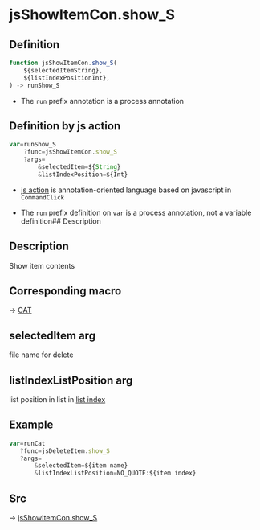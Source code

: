 # jsShowItemCon.show_S

## Definition

```js.js
function jsShowItemCon.show_S(
	${selectedItemString},
	${listIndexPositionInt},
) -> runShow_S
```

- The `run` prefix annotation is a process annotation
## Definition by js action

```js.js
var=runShow_S
	?func=jsShowItemCon.show_S
	?args=
		&selectedItem=${String}
		&listIndexPosition=${Int}
```

- [js action](#) is annotation-oriented language based on javascript in `CommandClick`

- The `run` prefix definition on `var` is a process annotation, not a variable definition## Description

## Description

Show item contents

## Corresponding macro

-> [CAT](https://github.com/puutaro/CommandClick/blob/master/md/developer/js_action/js_action_macro_for_list_index.md#cat)

## selectedItem arg

file name for delete

## listIndexListPosition arg

list position in list in [list index](https://github.com/puutaro/CommandClick/blob/master/md/developer/configs/listIndexConfig.md)

## Example

```js.js
var=runCat
   ?func=jsDeleteItem.show_S
   ?args=
       &selectedItem=${item name}
       &listIndexListPosition=NO_QUOTE:${item index}

```

       

## Src

-> [jsShowItemCon.show_S](https://github.com/puutaro/CommandClick/blob/master/app/src/main/java/com/puutaro/commandclick/fragment_lib/terminal_fragment/js_interface/list_index/JsShowItemCon.kt#L15)


